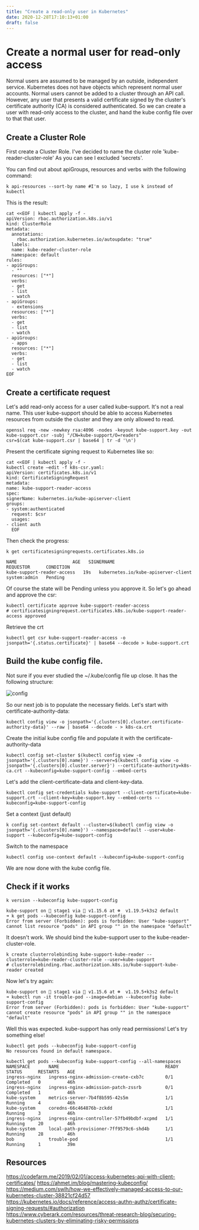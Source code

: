 ```yaml
---
title: "Create a read-only user in Kubernetes"
date: 2020-12-28T17:10:13+01:00
draft: false
---
```


# Create a normal user for read-only access
Normal users are assumed to be managed by an outside, independent service. Kubernetes does not have objects which represent normal user accounts. Normal users cannot be added to a cluster through an API call. However, any user that presents a valid certificate signed by the cluster's certificate authority (CA) is considered authenticated.
So we can create a user with read-only access to the cluster, and hand the kube config file over to that that user.

## Create a Cluster Role 

First create a Cluster Role. I've decided to name the cluster role 'kube-reader-cluster-role'
As you can see I excluded 'secrets'.

You can find out about apiGroups, resources and verbs with the following command:

```shell
k api-resources --sort-by name #I'm so lazy, I use k instead of kubectl
```

This is the result:

```shell
cat <<EOF | kubectl apply -f -
apiVersion: rbac.authorization.k8s.io/v1
kind: ClusterRole
metadata:
  annotations:
    rbac.authorization.kubernetes.io/autoupdate: "true"
  labels:
  name: kube-reader-cluster-role
  namespace: default
rules:
- apiGroups:
  - ""
  resources: ["*"]
  verbs:
  - get
  - list
  - watch
- apiGroups:
  - extensions
  resources: ["*"]
  verbs:
  - get
  - list
  - watch
- apiGroups:
  - apps
  resources: ["*"]
  verbs:
  - get
  - list
  - watch
EOF
```

## Create a certificate request

Let's add read-only access for a user called kube-support. It's not a real name. 
This user kube-support should be able to access Kubernetes resources from outside the cluster and they are only allowed to read.

```shell
openssl req -new -newkey rsa:4096 -nodes -keyout kube-support.key -out kube-support.csr -subj "/CN=kube-support/O=readers"
csr=$(cat kube-support.csr | base64 | tr -d '\n')
```

Present the certificate signing request to Kubernetes like so:

```shell
cat <<EOF | kubectl apply -f -
kubectl create –edit -f k8s-csr.yaml:
apiVersion: certificates.k8s.io/v1
kind: CertificateSigningRequest
metadata:
name: kube-support-reader-access
spec:
signerName: kubernetes.io/kube-apiserver-client
groups:
- system:authenticated
  request: $csr
  usages:
- client auth
  EOF
```

Then check the progress: 

```shell
k get certificatesigningrequests.certificates.k8s.io

NAME                     AGE   SIGNERNAME                            REQUESTOR      CONDITION
kube-support-reader-access   19s   kubernetes.io/kube-apiserver-client   system:admin   Pending
```
Of course the state will be Pending unless you approve it. So let's go ahead and approve the csr:

```shell
kubectl certificate approve kube-support-reader-access
# certificatesigningrequest.certificates.k8s.io/kube-support-reader-access approved
```

Retrieve the crt

```shell
kubectl get csr kube-support-reader-access -o jsonpath='{.status.certificate}' | base64 --decode > kube-support.crt
```

## Build the kube config file.

Not sure if you ever studied the ~/.kube/config file up close. It has the following structure:

![config](/kube-config.png)

So our next job is to populate the necessary fields. 
Let's start with certificate-authority-data:

```shell
kubectl config view -o jsonpath='{.clusters[0].cluster.certificate-authority-data}' --raw | base64 --decode - > k8s-ca.crt
```

Create the initial kube config file and populate it with the certificate-authority-data

```shell
kubectl config set-cluster $(kubectl config view -o jsonpath='{.clusters[0].name}') --server=$(kubectl config view -o jsonpath='{.clusters[0].cluster.server}') --certificate-authority=k8s-ca.crt --kubeconfig=kube-support-config --embed-certs
```

Let's add the client-certificate-data and client-key-data.

```shell
kubectl config set-credentials kube-support --client-certificate=kube-support.crt --client-key=kube-support.key --embed-certs --kubeconfig=kube-support-config
```

Set a context (just default)

```shell
k config set-context default --cluster=$(kubectl config view -o jsonpath='{.clusters[0].name}') --namespace=default --user=kube-support --kubeconfig=kube-support-config
```
Switch to the namespace

```shell
kubectl config use-context default --kubeconfig=kube-support-config
```
We are now done with the kube config file.

## Check if it works

```shell
k version --kubeconfig kube-support-config

kube-support on  stage1 via 🐹 v1.15.6 at ☸️  v1.19.5+k3s2 default  
➜ k get pods --kubeconfig kube-support-config
Error from server (Forbidden): pods is forbidden: User "kube-support" cannot list resource "pods" in API group "" in the namespace "default"
```

It doesn't work. We should bind the kube-support user to the kube-reader-cluster-role. 

```shell
k create clusterrolebinding kube-support-kube-reader --clusterrole=kube-reader-cluster-role --user=kube-support
# clusterrolebinding.rbac.authorization.k8s.io/kube-support-kube-reader created
```

Now let's try again:

```
kube-support on  stage1 via 🐹 v1.15.6 at ☸️  v1.19.5+k3s2 default  
➜ kubectl run -it trouble-pod --image=debian --kubeconfig kube-support-config
Error from server (Forbidden): pods is forbidden: User "kube-support" cannot create resource "pods" in API group "" in the namespace "default"
```

Well this was expected. kube-support has only read permissions! Let's try something else!

```shell
kubectl get pods --kubeconfig kube-support-config
No resources found in default namespace.

kubectl get pods --kubeconfig kube-support-config --all-namespaces 
NAMESPACE       NAME                                        READY   STATUS      RESTARTS   AGE
ingress-nginx   ingress-nginx-admission-create-cxb7c        0/1     Completed   0          46h
ingress-nginx   ingress-nginx-admission-patch-zssrb         0/1     Completed   1          46h
kube-system     metrics-server-7b4f8b595-42s5m              1/1     Running     4          46h
kube-system     coredns-66c464876b-zckdd                    1/1     Running     3          46h
ingress-nginx   ingress-nginx-controller-57fb49bdbf-xcpmd   1/1     Running     20         46h
kube-system     local-path-provisioner-7ff9579c6-shd4b      1/1     Running     28         46h
bob             trouble-pod                                 1/1     Running     1          39m

```


## Resources
https://codefarm.me/2019/02/01/access-kubernetes-api-with-client-certificates/
https://ahmet.im/blog/mastering-kubeconfig/
https://medium.com/swlh/how-we-effectively-managed-access-to-our-kubernetes-cluster-38821cf24d57
https://kubernetes.io/docs/reference/access-authn-authz/certificate-signing-requests/#authorization
https://www.cyberark.com/resources/threat-research-blog/securing-kubernetes-clusters-by-eliminating-risky-permissions
